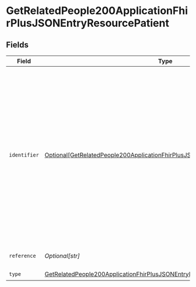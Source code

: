 # GetRelatedPeople200ApplicationFhirPlusJSONEntryResourcePatient


## Fields

| Field                                                                                                                                                                                                                                        | Type                                                                                                                                                                                                                                         | Required                                                                                                                                                                                                                                     | Description                                                                                                                                                                                                                                  | Example                                                                                                                                                                                                                                      |
| -------------------------------------------------------------------------------------------------------------------------------------------------------------------------------------------------------------------------------------------- | -------------------------------------------------------------------------------------------------------------------------------------------------------------------------------------------------------------------------------------------- | -------------------------------------------------------------------------------------------------------------------------------------------------------------------------------------------------------------------------------------------- | -------------------------------------------------------------------------------------------------------------------------------------------------------------------------------------------------------------------------------------------- | -------------------------------------------------------------------------------------------------------------------------------------------------------------------------------------------------------------------------------------------- |
| `identifier`                                                                                                                                                                                                                                 | [Optional[GetRelatedPeople200ApplicationFhirPlusJSONEntryResourcePatientIdentifier]](../../models/operations/getrelatedpeople200applicationfhirplusjsonentryresourcepatientidentifier.md)                                                    | :heavy_minus_sign:                                                                                                                                                                                                                           | Identifier and system of identification used for this Patient.<br/><br/>This is an optional field as related person details are either a reference to another NHS number, or the details, such as name and adress, stored directly on the resource.<br/> |                                                                                                                                                                                                                                              |
| `reference`                                                                                                                                                                                                                                  | *Optional[str]*                                                                                                                                                                                                                              | :heavy_minus_sign:                                                                                                                                                                                                                           | URL for the FHIR Patient resource.                                                                                                                                                                                                           | https://api.service.nhs.uk/personal-demographics/FHIR/R4/Patient/90000000009                                                                                                                                                                 |
| `type`                                                                                                                                                                                                                                       | [GetRelatedPeople200ApplicationFhirPlusJSONEntryResourcePatientType](../../models/operations/getrelatedpeople200applicationfhirplusjsonentryresourcepatienttype.md)                                                                          | :heavy_check_mark:                                                                                                                                                                                                                           | N/A                                                                                                                                                                                                                                          |                                                                                                                                                                                                                                              |
